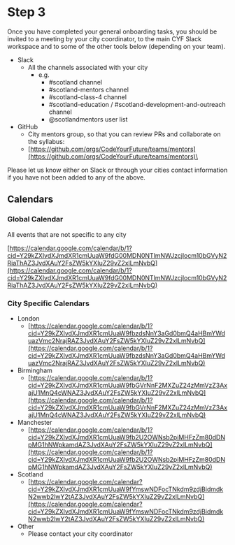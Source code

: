 # Step 3

Once you have completed your general onboarding tasks, you should be invited to a meeting by your city coordinator, to the main CYF Slack workspace and to some of the other tools below (depending on your team).

* Slack
  * All the channels associated with your city
    * e.g.
      * \#scotland channel
      * \#scotland-mentors channel
      * \#scotland-class-4 channel
      * \#scotland-education / #scotland-development-and-outreach channel
      * @scotlandmentors user list
* GitHub
  * City mentors group, so that you can review PRs and collaborate on the syllabus:
  * [https://github.com/orgs/CodeYourFuture/teams/mentors](https://github.com/orgs/CodeYourFuture/teams/mentors)\


Please let us know either on Slack or through your cities contact information if you have not been added to any of the above.

## Calendars

### Global Calendar

All events that are not specific to any city

[https://calendar.google.com/calendar/b/1?cid=Y29kZXlvdXJmdXR1cmUuaW9fdG00MDN0NTlmNWJzcjlocm10bGVyN2RiaThAZ3JvdXAuY2FsZW5kYXIuZ29vZ2xlLmNvbQ](https://calendar.google.com/calendar/b/1?cid=Y29kZXlvdXJmdXR1cmUuaW9fdG00MDN0NTlmNWJzcjlocm10bGVyN2RiaThAZ3JvdXAuY2FsZW5kYXIuZ29vZ2xlLmNvbQ)

### City Specific Calendars

* London
  * [https://calendar.google.com/calendar/b/1?cid=Y29kZXlvdXJmdXR1cmUuaW9fbzdsNnY3aGd0bmQ4aHBmYWduazVmc2NrajRAZ3JvdXAuY2FsZW5kYXIuZ29vZ2xlLmNvbQ](https://calendar.google.com/calendar/b/1?cid=Y29kZXlvdXJmdXR1cmUuaW9fbzdsNnY3aGd0bmQ4aHBmYWduazVmc2NrajRAZ3JvdXAuY2FsZW5kYXIuZ29vZ2xlLmNvbQ)
* Birmingham
  * [https://calendar.google.com/calendar/b/1?cid=Y29kZXlvdXJmdXR1cmUuaW9fbGVrNnF2MXZuZ24zMmVzZ3AxajU1MnQ4cWNAZ3JvdXAuY2FsZW5kYXIuZ29vZ2xlLmNvbQ](https://calendar.google.com/calendar/b/1?cid=Y29kZXlvdXJmdXR1cmUuaW9fbGVrNnF2MXZuZ24zMmVzZ3AxajU1MnQ4cWNAZ3JvdXAuY2FsZW5kYXIuZ29vZ2xlLmNvbQ)
* Manchester
  * [https://calendar.google.com/calendar/b/1?cid=Y29kZXlvdXJmdXR1cmUuaW9fb2U2OWNsb2piMHFzZm80dDNpMG1hNWpkamdAZ3JvdXAuY2FsZW5kYXIuZ29vZ2xlLmNvbQ](https://calendar.google.com/calendar/b/1?cid=Y29kZXlvdXJmdXR1cmUuaW9fb2U2OWNsb2piMHFzZm80dDNpMG1hNWpkamdAZ3JvdXAuY2FsZW5kYXIuZ29vZ2xlLmNvbQ)
* Scotland
  * [https://calendar.google.com/calendar?cid=Y29kZXlvdXJmdXR1cmUuaW9fYmswNDFocTNkdm9zdjBidmdkN2wwb2lwY2tAZ3JvdXAuY2FsZW5kYXIuZ29vZ2xlLmNvbQ](https://calendar.google.com/calendar?cid=Y29kZXlvdXJmdXR1cmUuaW9fYmswNDFocTNkdm9zdjBidmdkN2wwb2lwY2tAZ3JvdXAuY2FsZW5kYXIuZ29vZ2xlLmNvbQ)
* Other
  * Please contact your city coordinator
